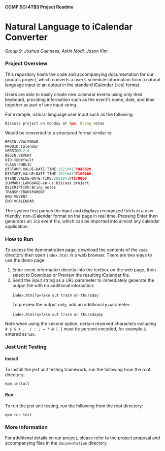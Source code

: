 #### COMP SCI 4TB3 Project Readme
# Natural Language to iCalendar Converter 
_Group 9: Joshua Guinness, Arkin Modi, Jason Kim_

### Project Overview
This repository hosts the code and accompanying documentation for our group's project, which converts a user’s schedule information from a natural language input to an output in the standard iCalendar (.ics) format. 

Users are able to easily create new calendar events using only their keyboard, providing information such as the event's name, date, and time together as part of one input string.

For example, natural language user input such as the following:
```js
Discuss project on monday at 4pm. Bring notes
```
Would be converted to a structured format similar to:
```js
BEGIN:VCALENDAR​
PRODID:Calendar​
VERSION:2.0​
BEGIN:VEVENT​
UID:0@default​
CLASS:PUBLIC​
DTSTAMP;VALUE=DATE-TIME:20210413T042828​
DTSTART;VALUE=DATE-TIME:20210419T160000​
DTEND;VALUE=DATE-TIME:20210419T170000​
SUMMARY;LANGUAGE=en-us:Discuss project​
DESCRIPTION:Bring notes​
TRANSP:TRANSPARENT​
END:VEVENT​
END:VCALENDAR​
```

The system first parses the input and displays recognized fields in a user friendly, non-iCalendar format on the page in real time. Pressing Enter then generates an .ics event file, which can be imported into almost any calendar application.

### How to Run
To access the demonstration page, download the contents of the `code` directory then open `index.html` in a web browser. There are two ways to use the demo page:

1. Enter event information directly into the textbox on the web page, then select to Download or Preview the resulting iCalendar file.
2. Send the input string as a URL parameter to immediately generate the output file with no additional interaction: 

&nbsp;&nbsp;&nbsp;&nbsp;&nbsp;&nbsp;```index.html?q=Take out trash on thursday```

&nbsp;&nbsp;&nbsp;&nbsp;&nbsp;&nbsp;To preview the output only, add an additional `p` parameter:

&nbsp;&nbsp;&nbsp;&nbsp;&nbsp;&nbsp;```index.html?q=Take out trash on thursday&p```

Note when using the second option, certain reserved characters including ` # $ & + ,  / : ; = ? @ [ ]` must be percent encoded, for example `&` entered as `%26`.

### Jest Unit Testing
#### Install
To install the jest unit testing framework, run the following from the root directory:
```
npm install
```

#### Run
To run the jest unit testing, run the following from the root directory:
```
npm run test
```

### More Information
For additional details on our project, please refer to the project proposal and accompanying files in the `documentation` directory.